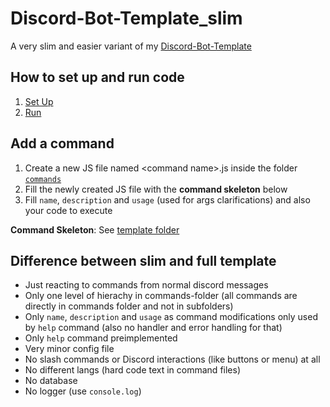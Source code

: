 # Discord-Bot-Template_slim
A very slim and easier variant of my [Discord-Bot-Template](https://github.com/EliasSchaut/Discord-Bot-Template)

## How to set up and run code
1. [Set Up](https://github.com/EliasSchaut/Discord-Bot-Template/wiki/Set-up)
1. [Run](https://github.com/EliasSchaut/Discord-Bot-Template/wiki/Run)

## Add a command
1. Create a new JS file named \<command name\>.js inside the folder [`commands`](https://github.com/EliasSchaut/Discord-Bot-Template_slim/tree/main/src/commands)
2. Fill the newly created JS file with the **command skeleton** below
3. Fill `name`, `description` and `usage` (used for args clarifications) and also your code to execute

**Command Skeleton**: See [template folder](https://github.com/EliasSchaut/Discord-Bot-Template_slim/blob/main/template/command.js)

## Difference between slim and full template
* Just reacting to commands from normal discord messages
* Only one level of hierachy in commands-folder (all commands are directly in commands folder and not in subfolders)
* Only `name`, `description` and `usage` as command modifications only used by `help` command (also no handler and error handling for that)
* Only `help` command preimplemented
* Very minor config file
* No slash commands or Discord interactions (like buttons or menu) at all
* No different langs (hard code text in command files)
* No database
* No logger (use `console.log`)
